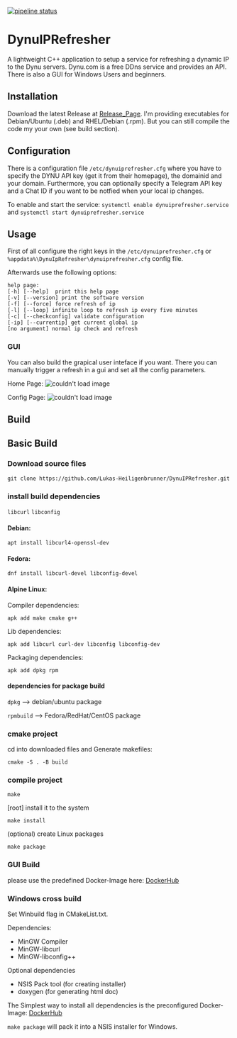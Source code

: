 [![pipeline status](http://gitlab.heili.eu/lukas/dynuiprefresher/badges/master/pipeline.svg)](http://gitlab.heili.eu/lukas/dynuiprefresher/-/commits/master)
# DynuIPRefresher
A lightweight C++ application to setup a service for refreshing a dynamic IP to the Dynu servers. 
Dynu.com is a free DDns service and provides an API.
There is also a GUI for Windows Users and beginners.

## Installation
Download the latest Release at [Release_Page](https://github.com/Lukas-Heiligenbrunner/DynuIPRefresher/releases).
I'm providing executables for Debian/Ubuntu (.deb) and RHEL/Debian (.rpm). 
But you can still compile the code my your own (see build section).

## Configuration
There is a configuration file `/etc/dynuiprefresher.cfg` where you have to specify the DYNU API key (get it from their homepage), the domainid and your domain.
Furthermore, you can optionally specify a Telegram API key and a Chat ID if you want to be notfied when your local ip changes.

To enable and start the service: 
`systemctl enable dynuiprefresher.service` and `systemctl start dynuiprefresher.service`

## Usage
First of all configure the right keys in the `/etc/dynuiprefresher.cfg` or `%appdata%\DynuIpRefresher\dynuiprefresher.cfg` config file.

Afterwards use the following options: 

```
help page: 
[-h] [--help]  print this help page
[-v] [--version] print the software version
[-f] [--force] force refresh of ip
[-l] [--loop] infinite loop to refresh ip every five minutes
[-c] [--checkconfig] validate configuration
[-ip] [--currentip] get current global ip
[no argument] normal ip check and refresh
```

### GUI 

You can also build the grapical user inteface if you want. 
There you can manually trigger a refresh in a gui and set all the config parameters.

Home Page:
![couldn't load image](https://i.ibb.co/syDwWQg/Screenshot-20200608-104253.png)

Config Page:
![couldn't load image](https://i.ibb.co/89vnJXY/Screenshot-20200608-104308.png)


## Build
## Basic Build
### Download source files

`git clone https://github.com/Lukas-Heiligenbrunner/DynuIPRefresher.git`

### install build dependencies

`libcurl`
`libconfig`

#### Debian:
`apt install libcurl4-openssl-dev`

#### Fedora:
`dnf install libcurl-devel libconfig-devel`

#### Alpine Linux:
Compiler dependencies:

`apk add make cmake g++`

Lib dependencies:

`apk add libcurl curl-dev libconfig libconfig-dev`

Packaging dependencies:

`apk add dpkg rpm`


#### dependencies for package build
`dpkg` --> debian/ubuntu package

`rpmbuild` --> Fedora/RedHat/CentOS package

### cmake project
cd into downloaded files and Generate makefiles:

`cmake -S . -B build`

### compile project

`make`

[root] install it to the system

`make install`

(optional) create Linux packages

`make package`

### GUI Build

please use the predefined Docker-Image here: 
[DockerHub](https://hub.docker.com/repository/docker/luki42/dynuiprefresher_build)


### Windows cross build
Set Winbuild flag in CMakeList.txt.

Dependencies:
* MinGW Compiler
* MinGW-libcurl
* MinGW-libconfig++

Optional dependencies
* NSIS Pack tool (for creating installer)
* doxygen (for generating html doc)

The Simplest way to install all dependencies is the preconfigured Docker-Image:
[DockerHub](https://hub.docker.com/repository/docker/luki42/dynuiprefresher_build)

`make package` will pack it into a NSIS installer for Windows. 
